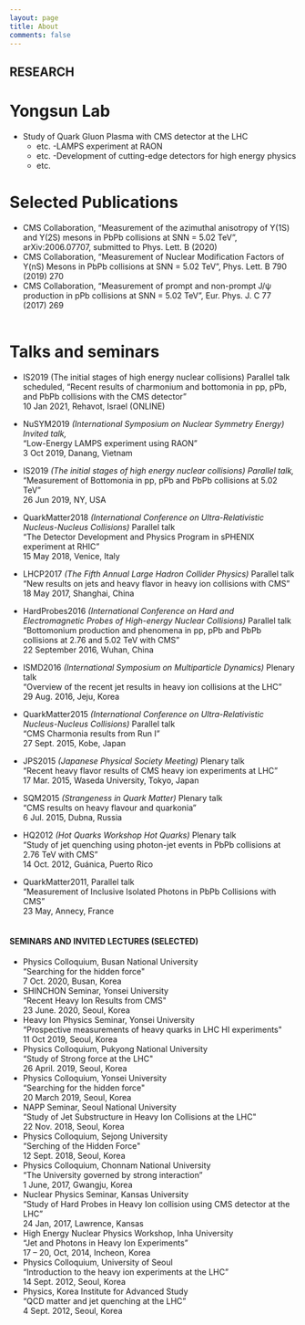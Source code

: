 ```yaml
---
layout: page
title: About
comments: false
---
```


RESEARCH
---------------------------
 
# Yongsun Lab<br/>
  - Study of Quark Gluon Plasma with CMS detector at the LHC<br/>
	- etc.
  -LAMPS experiment at RAON<br/>
  	- etc.
  -Development of cutting-edge detectors for high energy physics <br/>
	- etc. 


# Selected Publications<br/>
  - CMS Collaboration, “Measurement of the azimuthal anisotropy of Υ(1S) and Υ(2S) mesons in PbPb collisions at SNN = 5.02 TeV”, arXiv:2006.07707, submitted to Phys. Lett. B (2020)<br/>
  - CMS Collaboration, “Measurement of Nuclear Modification Factors of Y(nS) Mesons in PbPb collisions at SNN = 5.02 TeV”, Phys. Lett. B 790 (2019) 270<br/>
  - CMS Collaboration, “Measurement of prompt and non-prompt J/ψ production in pPb collisions at SNN = 5.02 TeV”, Eur. Phys. J. C 77 (2017) 269<br/><br/>

# Talks and seminars<br/>
 
  - IS2019 (The initial stages of high energy nuclear collisions) Parallel talk scheduled,
“Recent results of charmonium and bottomonia in pp, pPb, and PbPb collisions with
the CMS detector”<br/>
10 Jan 2021, Rehavot, Israel (ONLINE)<br/>
  - NuSYM2019 *(International Symposium on Nuclear Symmetry Energy) Invited talk,*<br/>
“Low-Energy LAMPS experiment using RAON”<br/>
3 Oct 2019, Danang, Vietnam<br/>
  - IS2019 *(The initial stages of high energy nuclear collisions) Parallel talk,*<br/>
“Measurement of Bottomonia in pp, pPb and PbPb collisions at 5.02 TeV”<br/>
26 Jun 2019, NY, USA<br/>
  - QuarkMatter2018 *(International Conference on Ultra-Relativistic Nucleus-Nucleus
Collisions)* Parallel talk<br/>
“The Detector Development and Physics Program in sPHENIX experiment at RHIC”<br/>
15 May 2018, Venice, Italy<br/>
  - LHCP2017 *(The Fifth Annual Large Hadron Collider Physics)* Parallel talk<br/>
“New results on jets and heavy flavor in heavy ion collisions with CMS”<br/>
18 May 2017, Shanghai, China<br/>
  - HardProbes2016 *(International Conference on Hard and Electromagnetic Probes of
High-energy Nuclear Collisions)* Parallel talk<br/>
“Bottomonium production and phenomena in pp, pPb and PbPb collisions at 2.76
and 5.02 TeV with CMS”<br/>
22 September 2016, Wuhan, China<br/>
  - ISMD2016 *(International Symposium on Multiparticle Dynamics)* Plenary talk<br/>
“Overview of the recent jet results in heavy ion collisions at the LHC”<br/>
29 Aug. 2016, Jeju, Korea<br/>
  - QuarkMatter2015 *(International Conference on Ultra-Relativistic Nucleus-Nucleus
Collisions)* Parallel talk<br/>
“CMS Charmonia results from Run I”<br/>
27 Sept. 2015, Kobe, Japan<br/>
			
  - JPS2015 *(Japanese Physical Society Meeting)* Plenary talk<br/>
“Recent heavy flavor results of CMS heavy ion experiments at LHC”<br/>
17 Mar. 2015, Waseda University, Tokyo, Japan<br/>
  - SQM2015 *(Strangeness in Quark Matter)* Plenary talk<br/>
“CMS results on heavy flavour and quarkonia”<br/>
6 Jul. 2015, Dubna, Russia<br/>
  - HQ2012 *(Hot Quarks Workshop Hot Quarks)* Plenary talk<br/>
“Study of jet quenching using photon-jet events in PbPb collisions at 2.76
TeV with CMS”<br/>
14 Oct. 2012, Guánica, Puerto Rico<br/>
  - QuarkMatter2011, Parallel talk<br/>
“Measurement of Inclusive Isolated Photons in PbPb Collisions with CMS”<br/>
23 May, Annecy, France<br/><br/>
 #### SEMINARS AND INVITED LECTURES (SELECTED)<br/>
  - Physics Colloquium, Busan National University<br/>
“Searching for the hidden force"<br/>
 7 Oct. 2020, Busan, Korea<br/>
  - SHINCHON Seminar, Yonsei University<br/>
“Recent Heavy Ion Results from CMS"<br/>
 23 June. 2020, Seoul, Korea<br/>
  - Heavy Ion Physics Seminar, Yonsei University<br/>
“Prospective measurements of heavy quarks in LHC HI experiments"<br/>
 11 Oct 2019, Seoul, Korea<br/>
  - Physics Colloquium, Pukyong National University<br/>
“Study of Strong force at the LHC"<br/>
 26 April. 2019, Seoul, Korea<br/>
  - Physics Colloquium, Yonsei University<br/>
“Searching for the hidden force"<br/>
 20 March 2019, Seoul, Korea<br/>
  - NAPP Seminar, Seoul National University<br/>
“Study of Jet Substructure in Heavy Ion Collisions at the LHC"<br/>
 22 Nov. 2018, Seoul, Korea<br/>
  - Physics Colloquium, Sejong University<br/>
“Serching of the Hidden Force"<br/>
 12 Sept. 2018, Seoul, Korea<br/>
  - Physics Colloquium, Chonnam National University<br/>
“The University governed by strong interaction”<br/>
1 June, 2017, Gwangju, Korea<br/>
  - Nuclear Physics Seminar, Kansas University<br/>
“Study of Hard Probes in Heavy Ion collision using CMS detector at the LHC”<br/>
24 Jan, 2017, Lawrence, Kansas<br/>
  - High Energy Nuclear Physics Workshop, Inha University<br/>
 “Jet and Photons in Heavy Ion Experiments”<br/>
17 – 20, Oct, 2014, Incheon, Korea<br/>
  - Physics Colloquium, University of Seoul<br/>
“Introduction to the heavy ion experiments at the LHC”<br/>
14 Sept. 2012, Seoul, Korea<br/>
  - Physics, Korea Institute for Advanced Study<br/>
“QCD matter and jet quenching at the LHC”<br/>
4 Sept. 2012, Seoul, Korea
 


